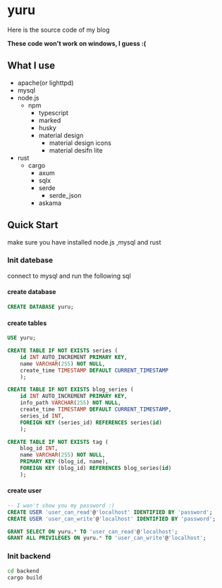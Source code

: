 # yuru
Here is the source code of my blog

**These code won't work on windows, I guess :(**

## What I use
- apache(or lighttpd)
- mysql
- node.js
  - npm
    - typescript <!-- actually, i didn't use it -->
    - marked <!-- markdown parser -->
    - husky <!-- git hook -->
    - material design <!-- css framework -->
        - material design icons
        - material desifn lite
- rust
  - cargo
    - axum <!-- web framework -->
    - sqlx <!-- database driver -->
    - serde <!-- json parser -->
      - serde_json <!-- json parser -->
    - askama <!-- template engine -->

## Quick Start
make sure you have installed node.js ,mysql and rust

### Init datebase

connect to mysql and run the following sql

#### create database
```sql
CREATE DATABASE yuru;
```

#### create tables

```sql
USE yuru;

CREATE TABLE IF NOT EXISTS series (
    id INT AUTO_INCREMENT PRIMARY KEY,
    name VARCHAR(255) NOT NULL,
    create_time TIMESTAMP DEFAULT CURRENT_TIMESTAMP
    );

CREATE TABLE IF NOT EXISTS blog_series (
    id INT AUTO_INCREMENT PRIMARY KEY,
    info_path VARCHAR(255) NOT NULL,
    create_time TIMESTAMP DEFAULT CURRENT_TIMESTAMP,
    series_id INT,
    FOREIGN KEY (series_id) REFERENCES series(id)
    );

CREATE TABLE IF NOT EXISTS tag (
    blog_id INT,
    name VARCHAR(255) NOT NULL,
    PRIMARY KEY (blog_id, name),
    FOREIGN KEY (blog_id) REFERENCES blog_series(id)
    );
```

#### create user
```sql
-- I won't show you my password :)
CREATE USER 'user_can_read'@'localhost' IDENTIFIED BY 'password';
CREATE USER 'user_can_write'@'localhost' IDENTIFIED BY 'password';

GRANT SELECT ON yuru.* TO 'user_can_read'@'localhost';
GRANT ALL PRIVILEGES ON yuru.* TO 'user_can_write'@'localhost';
```

### Init backend
```bash
cd backend
cargo build
```
